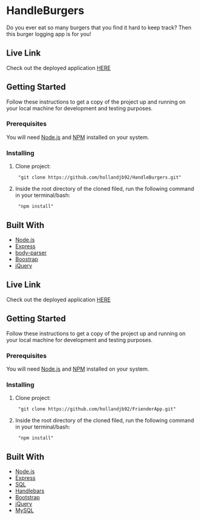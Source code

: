 # HandleBurgers

<p>Do you ever eat so many burgers that you find it hard to keep track? Then this burger logging app is for you! </p>

## Live Link
Check out the deployed application <a href="https://aqueous-lowlands-71112.herokuapp.com/">HERE</a>

## Getting Started

Follow these instructions to get a copy of the project up and running on your local machine for development and testing purposes.

### Prerequisites

<p>You will need <a href="https://nodejs.org/en/">Node.js</a> and  <a href="https://www.npmjs.com/">NPM</a>  installed on your system.</p>

### Installing

<ol>
<li>
<p>Clone project:</p>
<pre><code> "git clone https://github.com/hollandjb92/HandleBurgers.git"
</code></pre>
</li>
<li>
<p>Inside the root directory of the cloned filed, run the following command in your terminal/bash:</p>
<pre><code> "npm install"
</code></pre>
</li>
</ol>


## Built With
<ul>
<li><a href="https://nodejs.org/en/">Node.js</a></li>
<li><a href="https://www.mysql.com/">Express</a></li>
  <li><a href="https://www.npmjs.com/package/body-parser">body-parser</a></li>
  <li><a href="https://getbootstrap.com/">Boostrap</a></li>
    <li><a href="https://jquery.com/">jQuery</a></li>

</ul>
</p>

## Live Link
Check out the deployed application <a href="https://sleepy-retreat-79734.herokuapp.com/">HERE</a>

## Getting Started

Follow these instructions to get a copy of the project up and running on your local machine for development and testing purposes.

### Prerequisites

<p>You will need <a href="https://nodejs.org/en/">Node.js</a> and  <a href="https://www.npmjs.com/">NPM</a>  installed on your system.</p>

### Installing

<ol>
<li>
<p>Clone project:</p>
<pre><code> "git clone https://github.com/hollandjb92/FrienderApp.git"
</code></pre>
</li>
<li>
<p>Inside the root directory of the cloned filed, run the following command in your terminal/bash:</p>
<pre><code> "npm install"
</code></pre>
</li>
</ol>


## Built With
<ul>
<li><a href="https://nodejs.org/en/">Node.js</a></li>
<li><a href="https://www.mysql.com/">Express</a></li>
  <li><a href="https://www.mysql.com/">SQL</a></li>
  <li><a href="https://www.npmjs.com/package/express-handlebars">Handlebars</a></li>
  <li><a href="https://getbootstrap.com/">Bootstrap</a></li>
    <li><a href="https://jquery.com/">jQuery</a></li>
    <li><a href="https://www.npmjs.com/package/mysql">MySQL</a></li>
</ul>

